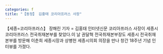 ```yaml
---
categories: f
title: "【동정】 김홍태 코리아프러스 사장"
---
```

【세종=코리아프러스】 장해린 기자 = 김홍태 인터넷신문 코리아프러스 사장이 세종시 코리아프러스 전국취재본부를 찾았다.이 날 권달혁 전국취재본부장도 세종시 전국취재본부를 방문해 이춘희 세종시장과 상병헌 세종시의회 의장을 만나 창간 18주년 기념 인터뷰를 가졌다.